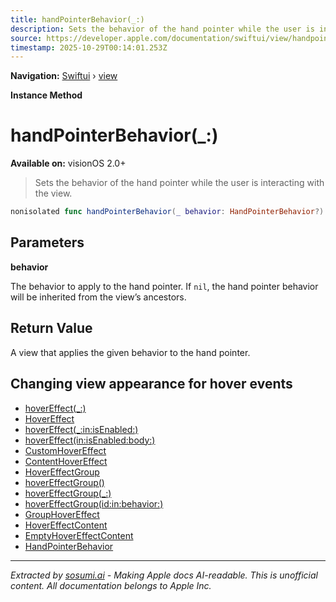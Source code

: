 ```yaml
---
title: handPointerBehavior(_:)
description: Sets the behavior of the hand pointer while the user is interacting with the view.
source: https://developer.apple.com/documentation/swiftui/view/handpointerbehavior(_:)
timestamp: 2025-10-29T00:14:01.253Z
---
```


**Navigation:** [Swiftui](/documentation/swiftui) › [view](/documentation/swiftui/view)

**Instance Method**

# handPointerBehavior(_:)

**Available on:** visionOS 2.0+

> Sets the behavior of the hand pointer while the user is interacting with the view.

```swift
nonisolated func handPointerBehavior(_ behavior: HandPointerBehavior?) -> some View
```

## Parameters

**behavior**

The behavior to apply to the hand pointer. If `nil`, the hand pointer behavior will be inherited from the view’s ancestors.



## Return Value

A view that applies the given behavior to the hand pointer.

## Changing view appearance for hover events

- [hoverEffect(_:)](/documentation/swiftui/view/hovereffect(_:))
- [HoverEffect](/documentation/swiftui/hovereffect)
- [hoverEffect(_:in:isEnabled:)](/documentation/swiftui/view/hovereffect(_:in:isenabled:))
- [hoverEffect(in:isEnabled:body:)](/documentation/swiftui/view/hovereffect(in:isenabled:body:))
- [CustomHoverEffect](/documentation/swiftui/customhovereffect)
- [ContentHoverEffect](/documentation/swiftui/contenthovereffect)
- [HoverEffectGroup](/documentation/swiftui/hovereffectgroup)
- [hoverEffectGroup()](/documentation/swiftui/view/hovereffectgroup())
- [hoverEffectGroup(_:)](/documentation/swiftui/view/hovereffectgroup(_:))
- [hoverEffectGroup(id:in:behavior:)](/documentation/swiftui/view/hovereffectgroup(id:in:behavior:))
- [GroupHoverEffect](/documentation/swiftui/grouphovereffect)
- [HoverEffectContent](/documentation/swiftui/hovereffectcontent)
- [EmptyHoverEffectContent](/documentation/swiftui/emptyhovereffectcontent)
- [HandPointerBehavior](/documentation/swiftui/handpointerbehavior)

---

*Extracted by [sosumi.ai](https://sosumi.ai) - Making Apple docs AI-readable.*
*This is unofficial content. All documentation belongs to Apple Inc.*
